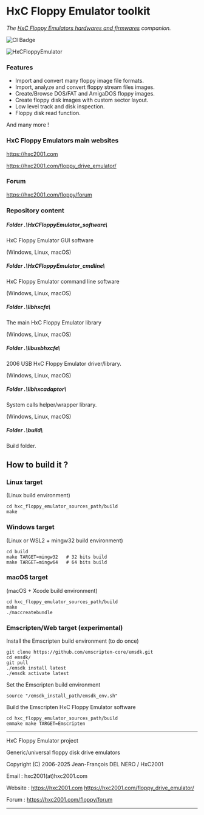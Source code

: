 # HxC Floppy Emulator toolkit

*The [HxC Floppy Emulators hardwares and firmwares](https://hxc2001.com/) companion.*

![CI Badge](https://github.com/jfdelnero/HxCFloppyEmulator/actions/workflows/ccpp.yml/badge.svg)

![HxCFloppyEmulator](/doc/imgs/banner.jpg?raw=true "HxCFloppyEmulator")

### Features

 - Import and convert many floppy image file formats.
 - Import, analyze and convert floppy stream files images.
 - Create/Browse DOS/FAT and AmigaDOS floppy images.
 - Create floppy disk images with custom sector layout.
 - Low level track and disk inspection.
 - Floppy disk read function.

 And many more !

### HxC Floppy Emulators main websites

https://hxc2001.com

https://hxc2001.com/floppy_drive_emulator/

### Forum

https://hxc2001.com/floppy/forum

### Repository content

##### Folder .\HxCFloppyEmulator_software\

HxC Floppy Emulator GUI software

(Windows, Linux, macOS)

##### Folder .\HxCFloppyEmulator_cmdline\

HxC Floppy Emulator command line software

(Windows, Linux, macOS)

##### Folder .\libhxcfe\

The main HxC Floppy Emulator library

(Windows, Linux, macOS)

##### Folder .\libusbhxcfe\

2006 USB HxC Floppy Emulator driver/library.

(Windows, Linux, macOS)

##### Folder .\libhxcadaptor\

System calls helper/wrapper library.

(Windows, Linux, macOS)

##### Folder .\build\

Build folder.

## How to build it ?

### Linux target

(Linux build environment)
```
cd hxc_floppy_emulator_sources_path/build
make
```

### Windows target

(Linux or WSL2 + mingw32 build environment)

```
cd build
make TARGET=mingw32   # 32 bits build
make TARGET=mingw64   # 64 bits build
```

### macOS target

(macOS + Xcode build environment)

```
cd hxc_floppy_emulator_sources_path/build
make
./maccreatebundle
```

### Emscripten/Web target (experimental)

Install the Emscripten build environment (to do once)

```
git clone https://github.com/emscripten-core/emsdk.git
cd emsdk/
git pull
./emsdk install latest
./emsdk activate latest
```

Set the Emscripten build environment

```
source "/emsdk_install_path/emsdk_env.sh"
```

Build the Emscripten HxC Floppy Emulator software

```
cd hxc_floppy_emulator_sources_path/build
emmake make TARGET=Emscripten
```

-------------------------------------------------------------------------------

HxC Floppy Emulator project

Generic/universal floppy disk drive emulators

Copyright (C) 2006-2025  Jean-François DEL NERO / HxC2001

Email :    hxc2001(at)hxc2001.com

Website :  https://hxc2001.com
           https://hxc2001.com/floppy_drive_emulator/

Forum :    https://hxc2001.com/floppy/forum

-------------------------------------------------------------------------------


